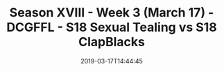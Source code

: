 ---
title: Season XVIII - Week 3 (March 17) - DCGFFL - S18 Sexual Tealing vs S18 ClapBlacks
teams-score:
- team: _teams/s18-teal.md
  score: 44
- team: _teams/black.md
  score: 26
mvp: Justin Parker (Teal), DeVaughn Wilson (Black)
game-ball: ''
sportsperson: ''
season: 16
week: 3
date: '2019-03-17T14:44:45'
pageid: season-xviii-week-3-march-18-6907-vs-6913
---